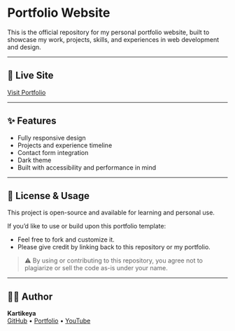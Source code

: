 # Portfolio Website

This is the official repository for my personal portfolio website, built to showcase my work, projects, skills, and experiences in web development and design.

---

## 🔗 Live Site

[Visit Portfolio](http://kartikeyalab.github.io/kartikeya)

---

## ✨ Features

- Fully responsive design  
- Projects and experience timeline  
- Contact form integration  
- Dark theme  
- Built with accessibility and performance in mind

---

## 📄 License & Usage

This project is open-source and available for learning and personal use.

If you’d like to use or build upon this portfolio template:

- Feel free to fork and customize it.  
- Please give credit by linking back to this repository or my portfolio.

> ⚠️ By using or contributing to this repository, you agree not to plagiarize or sell the code as-is under your name.

---

## 👨‍💻 Author

**Kartikeya**  
[GitHub](https://github.com/kartikeyalab) • [Portfolio](http://kartikeyalab.github.io/kartikeya) • [YouTube](#)
